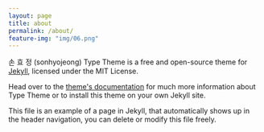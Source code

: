 ```yaml
---
layout: page
title: about
permalink: /about/
feature-img: "img/06.png"
---
```


손 효 정 (sonhyojeong)
Type Theme is a free and open-source theme for [Jekyll](http://jekyllrb.com/), licensed under the MIT License.

Head over to the [theme's documentation](https://rohanchandra.github.io/project/type/) for much more information about Type Theme or to install this theme on your own Jekyll site.

This file is an example of a page in Jekyll, that automatically shows up in the header navigation, you can delete or modify this file freely.
